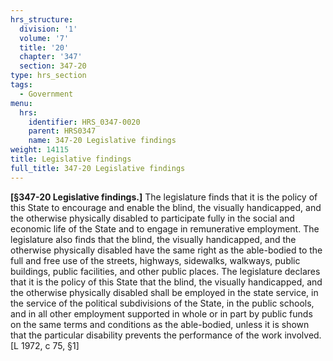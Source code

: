 ```yaml
---
hrs_structure:
  division: '1'
  volume: '7'
  title: '20'
  chapter: '347'
  section: 347-20
type: hrs_section
tags:
  - Government
menu:
  hrs:
    identifier: HRS_0347-0020
    parent: HRS0347
    name: 347-20 Legislative findings
weight: 14115
title: Legislative findings
full_title: 347-20 Legislative findings
---
```

**[§347-20 Legislative findings.]** The legislature finds that it is the policy of this State to encourage and enable the blind, the visually handicapped, and the otherwise physically disabled to participate fully in the social and economic life of the State and to engage in remunerative employment. The legislature also finds that the blind, the visually handicapped, and the otherwise physically disabled have the same right as the able-bodied to the full and free use of the streets, highways, sidewalks, walkways, public buildings, public facilities, and other public places. The legislature declares that it is the policy of this State that the blind, the visually handicapped, and the otherwise physically disabled shall be employed in the state service, in the service of the political subdivisions of the State, in the public schools, and in all other employment supported in whole or in part by public funds on the same terms and conditions as the able-bodied, unless it is shown that the particular disability prevents the performance of the work involved. [L 1972, c 75, §1]